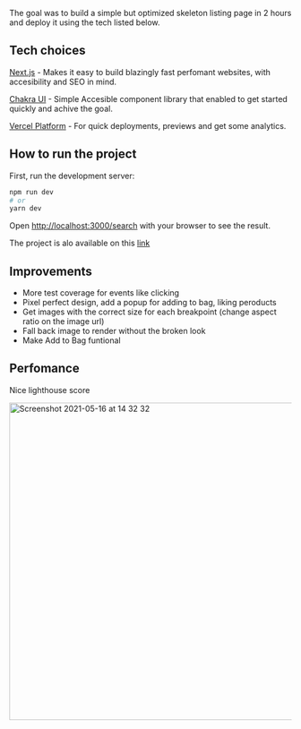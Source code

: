 The goal was to build a simple but optimized skeleton listing page in 2 hours and deploy it using the tech listed below.

## Tech choices

[Next.js](https://nextjs.org/) - Makes it easy to build blazingly fast perfomant websites, with accesibility and SEO in mind.

[Chakra UI](https://chakra-ui.com/) - Simple Accesible component library that enabled to get started quickly and achive the goal.

[Vercel Platform](https://vercel.com/) - For quick deployments, previews and get some analytics.

## How to run the project

First, run the development server:

```bash
npm run dev
# or
yarn dev
```

Open [http://localhost:3000/search](http://localhost:3000/search) with your browser to see the result.

The project is alo available on this [link](https://shop-nextjs-psi.vercel.app/search)

## Improvements

- More test coverage for events like clicking
- Pixel perfect design, add a popup for adding to bag, liking peroducts
- Get images with the correct size for each breakpoint (change aspect ratio on the image url)
- Fall back image to render without the broken look
- Make Add to Bag funtional 

## Perfomance 
Nice lighthouse score

<img width="567" alt="Screenshot 2021-05-16 at 14 32 32" src="https://user-images.githubusercontent.com/1080977/118399140-9a2b4580-b653-11eb-9fc6-8e6e420cfc0e.png">

